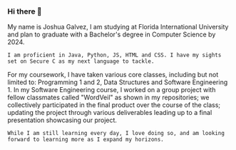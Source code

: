 ### Hi there 👋
    
My name is Joshua Galvez, I am studying at Florida International University and plan to graduate with a Bachelor's degree in Computer Science by 2024.
    
    I am proficient in Java, Python, JS, HTML and CSS. I have my sights set on Secure C as my next language to tackle.
    
For my coursework, I have taken various core classes, including but not limited to: Programming 1 and 2, Data Structures and Software Engineering 1. In my  Software Engineering course, I worked on a group project with fellow classmates called "WordVeil" as shown in my repositories; we collectively participated    in the final product over the course of the class; updating the project through various deliverables leading up to a final presentation showcasing our          project.
    
    While I am still learning every day, I love doing so, and am looking forward to learning more as I expand my horizons.
